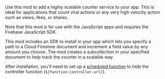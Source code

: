 Use this mod to add a highly scalable counter service to your app. This is ideal for applications that count viral actions or any very high velocity action such as views, likes, or shares.

Note that this mod is for use with the JavaScript apps and requires the Firebase JavaScript SDK.

This mod includes an SDK to install in your app which lets you specify a path to a Cloud Firestore document and increment a field value by any amount you choose. The mod creates a subcollection in your specified document to help track the counter in a scalable way.

After installation, you'll need to set up a [scheduled function](https://firebase.google.com/docs/functions/schedule-functions) to help the controller function (`${function:controller.url}`).
